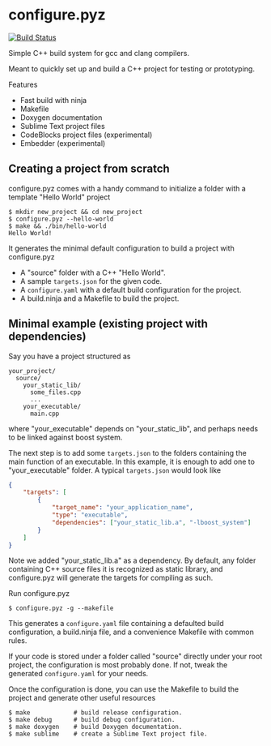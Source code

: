 configure.pyz
=============

[![Build Status](https://travis-ci.org/nsubiron/configure-pyz.svg?branch=master)](https://travis-ci.org/nsubiron/configure-pyz)

Simple C++ build system for gcc and clang compilers.

Meant to quickly set up and build a C++ project for testing or prototyping.

Features

  * Fast build with ninja
  * Makefile
  * Doxygen documentation
  * Sublime Text project files
  * CodeBlocks project files (experimental)
  * Embedder (experimental)

Creating a project from scratch
-------------------------------

configure.pyz comes with a handy command to initialize a folder with a template
"Hello World" project

    $ mkdir new_project && cd new_project
    $ configure.pyz --hello-world
    $ make && ./bin/hello-world
    Hello World!

It generates the minimal default configuration to build a project with
configure.pyz

  * A "source" folder with a C++ "Hello World".
  * A sample `targets.json` for the given code.
  * A `configure.yaml` with a default build configuration for the project.
  * A build.ninja and a Makefile to build the project.

Minimal example (existing project with dependencies)
----------------------------------------------------

Say you have a project structured as

    your_project/
      source/
        your_static_lib/
          some_files.cpp
          ...
        your_executable/
          main.cpp

where "your_executable" depends on "your_static_lib", and perhaps needs to be
linked against boost system.

The next step is to add some `targets.json` to the folders containing the main
function of an  executable. In this example, it is enough to add one to
"your_executable" folder. A typical `targets.json` would look like

```json
{
	"targets": [
		{
			"target_name": "your_application_name",
			"type": "executable",
			"dependencies": ["your_static_lib.a", "-lboost_system"]
		}
	]
}
```

Note we added "your_static_lib.a" as a dependency. By default, any folder
containing C++ source files it is recognized as static library, and
configure.pyz will generate the targets for compiling as such.

Run configure.pyz

    $ configure.pyz -g --makefile

This generates a `configure.yaml` file containing a defaulted build
configuration, a build.ninja file, and a convenience Makefile with common rules.

If your code is stored under a folder called "source" directly under your root
project, the configuration is most probably done. If not, tweak the generated
`configure.yaml` for your needs.

Once the configuration is done, you can use the Makefile to build the project
and generate other useful resources

    $ make            # build release configuration.
    $ make debug      # build debug configuration.
    $ make doxygen    # build Doxygen documentation.
    $ make sublime    # create a Sublime Text project file.
